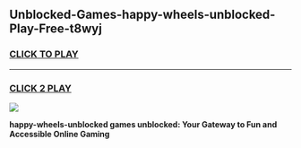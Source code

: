 
## Unblocked-Games-happy-wheels-unblocked-Play-Free-t8wyj
<h3>
<a href="https://premium76.site?title=happy-wheels-unblocked&ref=12A">CLICK TO PLAY</a></h3>
<hr>

<h3>
<a href="https://premium76.site?title=happy-wheels-unblocked&ref=12A">CLICK 2 PLAY</a>
  
</h3>

<a href="https://premium76.site?title=happy-wheels-unblocked&ref=12A"><img src="https://clearcache.store/games.png"></a>


**happy-wheels-unblocked games unblocked: Your Gateway to Fun and Accessible Online Gaming**
